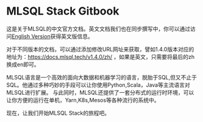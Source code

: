 # MLSQL Stack Gitbook

这是关于MLSQL的中文官方文档。英文文档我们也在同步撰写中，你可以通过访问[English Version](https://docs.mlsql.tech/en/)获得英文版信息。

对于不同版本的文档，可以通过添加修改URL网址来获取，譬如1.4.0版本对应的地址为：https://docs.mlsql.tech/v1.4.0/zh/
，如果是英文，只需要将最后的zh换成en即可。

MLSQL语言是一个高效的面向大数据和机器学习的语言，脱胎于SQL,但又不止于SQL。他通过多种巧妙的手段可以让你使用Python,Scala，Java等主流语言对MLSQL进行扩展。
与此同时，MLSQL还提供了一套分布式的运行时环境，可以让你方便的运行在单机，Yarn,K8s,Mesos等各种流行的系统中。

现在，让我们开始MLSQL Stack的旅程吧。
